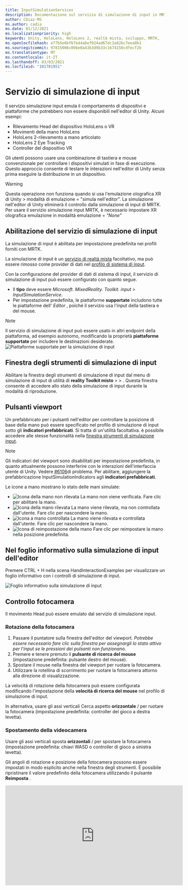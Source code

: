 ```yaml
---
title: InputSimulationServices
description: Documentazione sul servizio di simulazione di input in MRTK
author: CDiaz-MS
ms.author: cadia
ms.date: 01/12/2021
ms.localizationpriority: high
keywords: Unity, HoloLens, HoloLens 2, realtà mista, sviluppo, MRTK,
ms.openlocfilehash: e77b5e6bf67e44abef024ad67dc3a82bc7eea0b1
ms.sourcegitcommit: 97815006c09be0a43b3d9b33c1674150cdfecf2b
ms.translationtype: MT
ms.contentlocale: it-IT
ms.lasthandoff: 03/03/2021
ms.locfileid: "101781951"
---
```

# <a name="input-simulation-service"></a>Servizio di simulazione di input

Il servizio simulazione input emula il comportamento di dispositivi e piattaforme che potrebbero non essere disponibili nell'editor di Unity. Alcuni esempi:

* Rilevamento Head del dispositivo HoloLens o VR
* Movimenti della mano HoloLens
* HoloLens 2-rilevamento a mano articolato
* HoloLens 2 Eye Tracking
* Controller del dispositivo VR

Gli utenti possono usare una combinazione di tastiera e mouse convenzionale per controllare i dispositivi simulati in fase di esecuzione. Questo approccio consente di testare le interazioni nell'editor di Unity senza prima eseguire la distribuzione in un dispositivo.

> [!WARNING]
> Questa operazione non funziona quando si usa l'emulazione olografica XR di Unity > modalità di emulazione = "simula nell'editor". La simulazione nell'editor di Unity eliminerà il controllo dalla simulazione di input di MRTK. Per usare il servizio simulazione input MRTK, è necessario impostare XR olografica emulazione in modalità emulazione = *"None"*

## <a name="enabling-the-input-simulation-service"></a>Abilitazione del servizio di simulazione di input

La simulazione di input è abilitata per impostazione predefinita nei profili forniti con MRTK.

La simulazione di input è un [servizio di realtà mista](../../architecture/mixed-reality-services.md) facoltativo, ma può essere rimosso come provider di dati nel [profilo di sistema di input](../input/input-providers.md).

Con la configurazione del provider di dati di sistema di input, il servizio di simulazione di input può essere configurato con quanto segue.

* Il **tipo** deve essere *Microsoft. MixedReality. Toolkit. input > InputSimulationService*.
* Per impostazione predefinita, le piattaforme **supportate** includono tutte le piattaforme dell' *Editor* , poiché il servizio usa l'input della tastiera e del mouse.

> [!NOTE]
> Il servizio di simulazione di input può essere usato in altri endpoint della piattaforma, ad esempio autonomo, modificando la proprietà **piattaforme supportate** per includere le destinazioni desiderate.
> ![Piattaforme supportate per la simulazione di input](../images/input-simulation/InputSimulationSupportedPlatforms.gif)

## <a name="input-simulation-tools-window"></a>Finestra degli strumenti di simulazione di input

Abilitare la finestra degli strumenti di simulazione di input dal menu di simulazione di input di utilità di **reality Toolkit misto**  >    >   . Questa finestra consente di accedere allo stato della simulazione di input durante la modalità di riproduzione.

## <a name="viewport-buttons"></a>Pulsanti viewport

Un prefabbricato per i pulsanti nell'editor per controllare la posizione di base della mano può essere specificato nel profilo di simulazione di input sotto gli **indicatori prefabbricati**. Si tratta di un'utilità facoltativa. è possibile accedere alle stesse funzionalità nella [finestra strumenti di simulazione input](#input-simulation-tools-window).

> [!NOTE]
> Gli indicatori del viewport sono disabilitati per impostazione predefinita, in quanto attualmente possono interferire con le interazioni dell'interfaccia utente di Unity. Vedere [#6106](https://github.com/microsoft/MixedRealityToolkit-Unity/issues/6106)di problema. Per abilitare, aggiungere la prefabbricazione InputSimulationIndicators agli **indicatori prefabbricati**.

Le icone a mano mostrano lo stato delle mani simulate:

* ![Icona della mano non rilevata](../images/input-simulation/MRTK_InputSimulation_HandIndicator_Untracked.png) La mano non viene verificata. Fare clic per abilitare la mano.
* ![Icona della mano rilevata](../images/input-simulation/MRTK_InputSimulation_HandIndicator_Tracked.png "Icona della mano rilevata") La mano viene rilevata, ma non controllata dall'utente. Fare clic per nascondere la mano.
* ![Icona a mano controllata](../images/input-simulation/MRTK_InputSimulation_HandIndicator_Controlled.png "Icona a mano controllata") La mano viene rilevata e controllata dall'utente. Fare clic per nascondere la mano.
* ![Icona di reimpostazione della mano](../images/input-simulation/MRTK_InputSimulation_HandIndicator_Reset.png "Icona di reimpostazione della mano") Fare clic per reimpostare la mano nella posizione predefinita.

## <a name="in-editor-input-simulation-cheat-sheet"></a>Nel foglio informativo sulla simulazione di input dell'editor

Premere CTRL + H nella scena HandInteractionExamples per visualizzare un foglio informativo con i controlli di simulazione di input.

![Foglio informativo sulla simulazione di input](https://user-images.githubusercontent.com/39840334/86066480-13637f00-ba27-11ea-8814-d222d548f684.gif)

## <a name="camera-control"></a>Controllo fotocamera

Il movimento Head può essere emulato dal servizio di simulazione input.

### <a name="rotating-the-camera"></a>Rotazione della fotocamera

1. Passare il puntatore sulla finestra dell'editor del viewport.
    *Potrebbe essere necessario fare clic sulla finestra per assegnargli lo stato attivo per l'input se le pressioni dei pulsanti non funzionano.*
1. Premere e tenere premuto il **pulsante di ricerca del mouse** (impostazione predefinita: pulsante destro del mouse).
1. Spostare il mouse nella finestra del viewport per ruotare la fotocamera.
1. Utilizzare la rotellina di scorrimento per ruotare la fotocamera attorno alla direzione di visualizzazione.

La velocità di rotazione della fotocamera può essere configurata modificando l'impostazione della **velocità di ricerca del mouse** nel profilo di simulazione di input.

In alternativa, usare gli assi verticali Cerca aspetto **orizzontale** /  per ruotare la fotocamera (impostazione predefinita: controller del gioco a destra levetta).

### <a name="moving-the-camera"></a>Spostamento della videocamera

Usare gli assi verticali sposta **orizzontali** /  per spostare la fotocamera (impostazione predefinita: chiavi WASD o controller di gioco a sinistra levetta).

Gli angoli di rotazione e posizione della fotocamera possono essere impostati in modo esplicito anche nella finestra degli strumenti. È possibile ripristinare il valore predefinito della fotocamera utilizzando il pulsante **Reimposta** .

<iframe width="560" height="315" src="https://www.youtube.com/embed/Z7L4I1ET7GU" class="center" frameborder="0" allow="accelerometer; encrypted-media; gyroscope; picture-in-picture" allowfullscreen />

## <a name="controller-simulation"></a>Simulazione del controller

La simulazione di input supporta i dispositivi controller emulati (ad esempio, i controller di movimento e le mani). Questi controller virtuali possono interagire con qualsiasi oggetto che supporti i controller normali, ad esempio pulsanti o oggetti afferrabili.

### <a name="controller-simulation-mode"></a>Modalità di simulazione del controller

Nella [finestra strumenti di simulazione input](#input-simulation-tools-window) l'impostazione della **modalità di simulazione del controller predefinita** cambia tra tre modelli di input distinti. Questa modalità predefinita può essere impostata anche nel profilo di simulazione di input.

* *Mano articolata*: simula un dispositivo mano completamente articolato con dati di posizione congiunta.

   Emula il modello di interazione HoloLens 2.

   In questa modalità le interazioni basate sul posizionamento preciso della mano o sull'uso del contatto possono essere simulate.

* *Movimenti della mano*: simula un modello a mano semplificato con tocchi aria e movimenti di base.

   Emula il [modello di interazione HoloLens](https://docs.microsoft.com/windows/mixed-reality/gestures).

   Lo stato attivo è controllato tramite il puntatore a sguardi. Il gesto del *rubinetto d'aria* viene usato per interagire con i pulsanti.

* *Motion controller*: simula un controller di movimento usato con auricolari VR che funziona in modo analogo a molte interazioni con le mani articolate.

   Emula la cuffia VR con il modello di interazione dei controller.

   I tasti trigger, Acquisisci e menu vengono simulati tramite input da tastiera e mouse.

### <a name="simulating-controller-movement"></a>Simulazione dello spostamento del controller

Premere e tenere premuto il **tasto di manipolazione del controller di sinistra/destra** (impostazione predefinita: spostamento a *sinistra* per il controller sinistro e *lo spazio* per il controller destro) per ottenere il controllo di uno dei controller. Mentre viene premuto il tasto di manipolazione, il controller verrà visualizzato nel viewport. Una volta rilasciata la chiave di manipolazione, i controller scompariranno dopo un **timeout di Hide del controller** breve.

I controller possono essere attivati e bloccati rispetto alla fotocamera nella [finestra degli strumenti di simulazione di input](#input-simulation-tools-window) o premendo la **chiave del controller di attivazione/disattivazione** (impostazione predefinita: *T* per left e *Y* per Right). Premere di nuovo il tasto di attivazione per nascondere di nuovo i controller. Per modificare i controller, è necessario che venga mantenuta la **chiave di manipolazione del controller di sinistra/destra** . Il doppio tocco della **chiave di manipolazione del controller di sinistra/destra** può anche attivare/disattivare i controller.

Il movimento del mouse sposterà il controller nel piano di visualizzazione. I controller possono essere spostati in modo più o più vicino alla fotocamera usando la **rotellina del mouse**.

Per ruotare i controller con il mouse, tenere premuto il tasto di **manipolazione del controller di sinistra/destra** (spostamento *a* *sinistra* o *spazio*) e il **pulsante ruota del controller** (impostazione predefinita: pulsante *sinistro CTRL* ), quindi spostare il mouse per ruotare il controller. La velocità di rotazione del controller può essere configurata modificando l'impostazione della **velocità di rotazione del controller del mouse** nel profilo di simulazione di input.

È anche possibile modificare la selezione host della mano nella [finestra strumenti di simulazione input](#input-simulation-tools-window), inclusa la reimpostazione delle lancette per impostazione predefinita.

### <a name="additional-profile-settings"></a>Impostazioni del profilo aggiuntive

* Il **moltiplicatore di profondità del controller** controlla la sensibilità del movimento di profondità della rotellina del mouse. Un numero maggiore accelererà lo zoom del controller.
* La **distanza del controller predefinita** è la distanza iniziale dei controller dalla fotocamera. Se si fa clic sui controller dei pulsanti di **reimpostazione** , i controller vengono posizionati a distanza.
* La **quantità di jitter del controller** aggiunge un movimento casuale ai controller. Questa funzionalità può essere usata per simulare un rilevamento del controller non accurato nel dispositivo e garantire che le interazioni funzionino correttamente con l'input rumoroso.

<iframe width="560" height="315" src="https://www.youtube.com/embed/uRYfwuqsjBQ" class="center" frameborder="0" allow="accelerometer; encrypted-media; gyroscope; picture-in-picture" allowfullscreen />

### <a name="hand-gestures"></a>Movimenti della mano

È anche possibile simulare movimenti della mano, ad esempio pizzicare, afferrare, frugare e così via.

1. Abilitare il controllo della mano usando il **tasto di manipolazione del controller sinistro/destro** (*spostamento a sinistra* o *spazio*)

2. Durante la manipolazione, premere e tenere premuto un pulsante del mouse per eseguire un movimento di mano.

È possibile eseguire il mapping di ognuno dei pulsanti del mouse per trasformare la forma mano in un movimento diverso usando le impostazioni di *movimento della mano sinistra/centrale/destra del mouse* . Il *gesto della mano predefinito* è la forma della mano quando non viene premuto alcun pulsante.

> [!NOTE]
> Il gesto del *pizzico* è l'unico gesto che esegue l'azione "Select" a questo punto.

### <a name="one-hand-manipulation"></a>Manipolazione a mano singola

1. Premere e tenere premuto il **tasto di manipolazione del controller di sinistra/destra** (*spostamento a sinistra* o *spazio*)
2. Punto all'oggetto
3. Premere il pulsante del mouse per pizzicare
4. Usare il mouse per spostare l'oggetto
5. Rilasciare il pulsante del mouse per arrestare l'interazione

<iframe width="560" height="315" src="https://www.youtube.com/embed/rM0xaHam6wM" class="center" frameborder="0" allow="accelerometer; encrypted-media; gyroscope; picture-in-picture" allowfullscreen />

### <a name="two-hand-manipulation"></a>Manipolazione a due mano

Per la modifica di oggetti con due mani allo stesso tempo, è consigliabile usare la modalità mano permanente.

1. Premere il tasto di attivazione/disattivazione (*T/Y*) per entrambe le mani.
1. Modificare una mano alla volta:
    1. Mantenere lo **spazio** per controllare la mano destra
    1. Spostare la mano nella posizione in cui si desidera ottenere l'oggetto
    1. Premere il **pulsante sinistro del mouse** per attivare il gesto del *pizzico* .
    1. Liberare **spazio** per arrestare il controllo della mano destra. La mano verrà bloccata sul posto e verrà bloccata nel movimento del *pizzico* perché non è più manipolata.
1. Ripetere il processo con l'altra parte, afferrando lo stesso oggetto in una seconda posizione.
1. Ora che entrambe le mani stanno afferrando lo stesso oggetto, è possibile spostarle per eseguire una manipolazione a due mani.

<iframe width="560" height="315" src="https://www.youtube.com/embed/Qol5OFNfN14" class="center" frameborder="0" allow="accelerometer; encrypted-media; gyroscope; picture-in-picture" allowfullscreen />

### <a name="ggv-gaze-gesture-and-voice-interaction"></a>Interazione tra GGV (sguardi, movimenti e voce)

Per impostazione predefinita, l'interazione GGV è abilitata nell'editor mentre non vi sono mani articolate presenti nella scena.

1. Ruota la fotocamera per puntare il cursore sullo sguardo all'oggetto interagibile (pulsante destro del mouse)
1. Fare clic e tenendo premuto il **pulsante sinistro del mouse** per interagire
1. Ruotare nuovamente la fotocamera per modificare l'oggetto

Per disattivare questa opzione, è possibile attivare o disattivare l'opzione *è abilitata per l'input Hand Free* all'interno del profilo di simulazione di input.

Inoltre, è possibile usare le mani simulate per l'interazione GGV

1. Abilitare la simulazione GGV cambiando la **modalità di simulazione Hand** in *movimenti* nel [profilo di simulazione di input](#enabling-the-input-simulation-service)
1. Ruota la fotocamera per puntare il cursore sullo sguardo all'oggetto interagibile (pulsante destro del mouse)
1. Mantenere lo **spazio** per controllare la mano destra
1. Fare clic e tenendo premuto il **pulsante sinistro del mouse** per interagire
1. Usare il mouse per spostare l'oggetto
1. Rilasciare il pulsante del mouse per arrestare l'interazione

<iframe width="560" height="315" src="https://www.youtube.com/embed/6841rRMdqWw" class="center" frameborder="0" allow="accelerometer; encrypted-media; gyroscope; picture-in-picture" allowfullscreen />

### <a name="motion-controller-interaction"></a>Interazione del controller di movimento

I controller di movimento simulati possono essere manipolati allo stesso modo delle mani articolate. Il modello di interazione è analogo all'interazione tra la mano articolata, mentre il trigger, il tasto di scelta rapida e i tasti di menu vengono mappati rispettivamente al *pulsante sinistro del mouse*, alla chiave *G* e *M* .

### <a name="eye-tracking"></a>Tracciamento oculare

È possibile abilitare la [simulazione di rilevamento degli occhi](../eye-tracking/eye-tracking-basic-setup.md#simulating-eye-tracking-in-the-unity-editor) selezionando l'opzione **simula posizione occhio** nel [Profilo simulazione di input](#enabling-the-input-simulation-service). Questo non deve essere usato con le interazioni di stile GGV o Motion controller (assicurarsi che la **modalità di simulazione del controller predefinito** sia impostata su *mano articolata*).

## <a name="see-also"></a>Vedi anche

* [Profilo di sistema di input](../input/input-providers.md).
